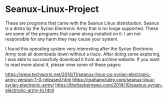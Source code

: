 # Seanux-Linux-Project
These are programs that came with the Seanux Linux distrobution. Seanux is a distro by the Syrian Electronic Army that is no longe supported. These are some of the programs that came along installed on it. I am not responsible for any harm they may cause your system.

I found this operating system very interesting after the Syrian Electronic Army took all downloads down without a trace. After doing some exploring, I was able to successfully download it from an archive website. If you want to read more about it, please view some of these pages:

https://www.techworm.net/2014/11/seanux-linux-os-syrian-electronic-army-version-1-0-released.html
https://grahamcluley.com/seanux-linux-syrian-electronic-army/
https://thehackernews.com/2014/10/seanux-syrian-electronic-army-to.html
